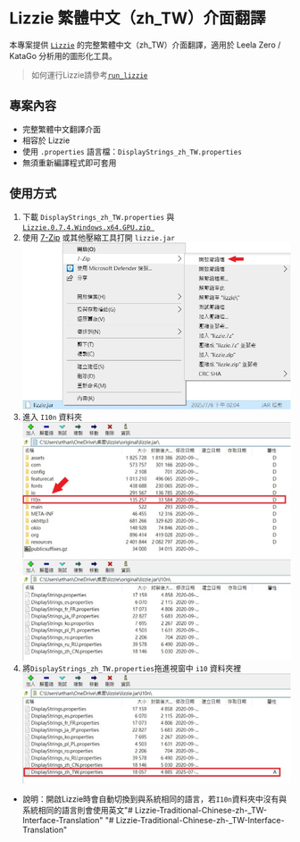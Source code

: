 # Lizzie 繁體中文（zh_TW）介面翻譯

本專案提供 [`Lizzie`](https://github.com/featurecat/lizzie) 的完整繁體中文（zh_TW）介面翻譯，適用於 Leela Zero / KataGo 分析用的圖形化工具。

> 如何運行Lizzie請參考[`run_lizzie`](https://github.com/EthanPan-code/run_lizzie)
## 專案內容

-  完整繁體中文翻譯介面
-  相容於 Lizzie 
-  使用 `.properties` 語言檔：`DisplayStrings_zh_TW.properties`
-  無須重新編譯程式即可套用

## 使用方式

1. 下載 `DisplayStrings_zh_TW.properties` 與 [`Lizzie.0.7.4.Windows.x64.GPU.zip
`](https://github.com/featurecat/lizzie/releases/download/0.7.4/Lizzie.0.7.4.Windows.x64.GPU.zip)
2. 使用 [7-Zip](https://www.7-zip.org/) 或其他壓縮工具打開 `lizzie.jar`
![7-Zip](pictures/7-Zip.jpg)
3. 進入 `I10n` 資料夾
![jar](pictures/jar.jpg)
![jar](pictures/I10n_before.jpg)
4. 將`DisplayStrings_zh_TW.properties`拖進視窗中 `i10` 資料夾裡
![jar](pictures/I10n_after.jpg)

- 說明：開啟Lizzie時會自動切換到與系統相同的語言，若`I10n`資料夾中沒有與系統相同的語言則會使用英文"# Lizzie-Traditional-Chinese-zh-_TW-Interface-Translation" 
"# Lizzie-Traditional-Chinese-zh-_TW-Interface-Translation" 
